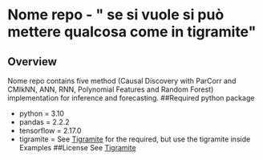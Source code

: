 # Nome repo - " se si vuole si può mettere qualcosa come in tigramite"
## Overview
Nome repo contains five method (Causal Discovery with ParCorr and CMIkNN, ANN, RNN, Polynomial Features and Random Forest) implementation for inference and forecasting.
##Required python package
- python = 3.10
- pandas = 2.2.2
- tensorflow = 2.17.0
- tigramite = See [Tigramite](https://github.com/jakobrunge/tigramite?tab=readme-ov-file#tigramite--causal-inference-for-time-series-datasets) for the required, but use the tigramite inside Examples
##License
See [Tigramite](https://github.com/jakobrunge/tigramite?tab=readme-ov-file#tigramite--causal-inference-for-time-series-datasets)
